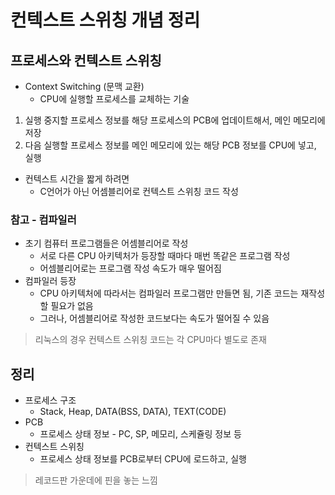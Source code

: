 # 컨텍스트 스위칭 개념 정리
## 프로세스와 컨텍스트 스위칭
- Context Switching (문맥 교환)
    - CPU에 실행할 프로세스를 교체하는 기술
1. 실행 중지할 프로세스 정보를 해당 프로세스의 PCB에 업데이트해서, 메인 메모리에 저장
2. 다음 실행할 프로세스 정보를 메인 메모리에 있는 해당 PCB 정보를 CPU에 넣고, 실행
- 컨텍스트 시간을 짧게 하려면
  - C언어가 아닌 어셈블리어로 컨텍스트 스위칭 코드 작성
  
### 참고 - 컴파일러
- 초기 컴퓨터 프로그램들은 어셈블리어로 작성
  - 서로 다른 CPU 아키텍처가 등장할 때마다 매번 똑같은 프로그램 작성
  - 어셈블리어로는 프로그램 작성 속도가 매우 떨어짐
- 컴파일러 등장
  - CPU 아키텍처에 따라서는 컴파일러 프로그램만 만들면 됨, 기존 코드는 재작성할 필요가 없음
  - 그러나, 어셈블리어로 작성한 코드보다는 속도가 떨어질 수 있음
> 리눅스의 경우 컨텍스트 스위칭 코드는 각 CPU마다 별도로 존재

## 정리
- 프로세스 구조
  - Stack, Heap, DATA(BSS, DATA), TEXT(CODE)
- PCB
  - 프로세스 상태 정보 - PC, SP, 메모리, 스케쥴링 정보 등
- 컨텍스트 스위칭
  - 프로세스 상태 정보를 PCB로부터 CPU에 로드하고, 실행
> 레코드판 가운데에 핀을 놓는 느낌

